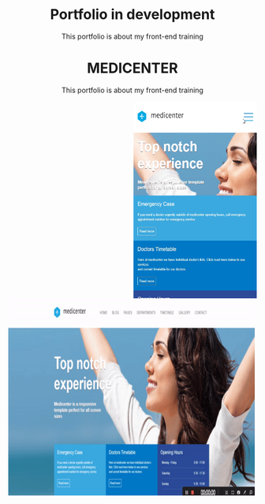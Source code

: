 <h1 align="center">Portfolio in development</h1>

<p align="center">This portfolio is about my front-end training</p>

  <h1 align="center">MEDICENTER</h1>
  
  <p align="center">This portfolio is about my front-end training</p>


<img align="right" width="250" height="400" src="./Gifs/gif-do-cel.gif" height="425" />


<img align="left" width="500" height="400" src="./Gifs/gif-do-pc.gif" height="425" width="auto"/>




